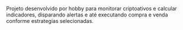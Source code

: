 Projeto desenvolvido por hobby para monitorar criptoativos e calcular indicadores, disparando alertas e até executando compra e venda conforme estrategias selecionadas.